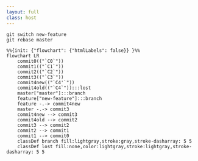 ```yaml
---
layout: full
class: host
---
```


```shell
git switch new-feature
git rebase master
```

```mermaid {scale: 1.5}
%%{init: {"flowchart": {"htmlLabels": false}} }%%
flowchart LR
    commit0(("`C0`"))
    commit1(("`C1`"))
    commit2(("`C2`"))
    commit3(("`C3`"))
    commit4new(("`C4'`"))
    commit4old(("`C4`")):::lost
    master["master"]:::branch
    feature["new-feature"]:::branch
    feature -.-> commit4new
    master -.-> commit3
    commit4new --> commit3
    commit4old --> commit2
    commit3 --> commit2
    commit2 --> commit1
    commit1 --> commit0
    classDef branch fill:lightgray,stroke:gray,stroke-dasharray: 5 5
    classDef lost fill:none,color:lightgray,stroke:lightgray,stroke-dasharray: 5 5
```

<style>
.host {
    display: flex;
    flex-direction: column;
}

.mermaid {
    margin: auto;
}

.host code {
    font-size: 2rem;
}
</style>

